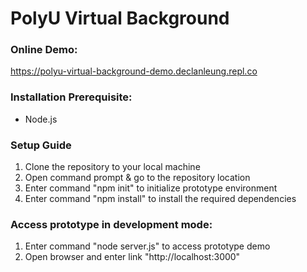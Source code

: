 # PolyU Virtual Background

### Online Demo: 
https://polyu-virtual-background-demo.declanleung.repl.co

### Installation Prerequisite: 
- Node.js

### Setup Guide
1. Clone the repository to your local machine
2. Open command prompt & go to the repository location
3. Enter command "npm init" to initialize prototype environment
4. Enter command "npm install" to install the required dependencies

### Access prototype in development mode: 
1. Enter command "node server.js" to access prototype demo
2. Open browser and enter link "http://localhost:3000"
